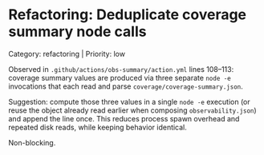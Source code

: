 # Refactoring: Deduplicate coverage summary node calls

Category: refactoring | Priority: low

Observed in `.github/actions/obs-summary/action.yml` lines 108–113: coverage summary values are produced via three separate `node -e` invocations that each read and parse `coverage/coverage-summary.json`.

Suggestion: compute those three values in a single `node -e` execution (or reuse the object already read earlier when composing `observability.json`) and append the line once. This reduces process spawn overhead and repeated disk reads, while keeping behavior identical.

Non-blocking.
